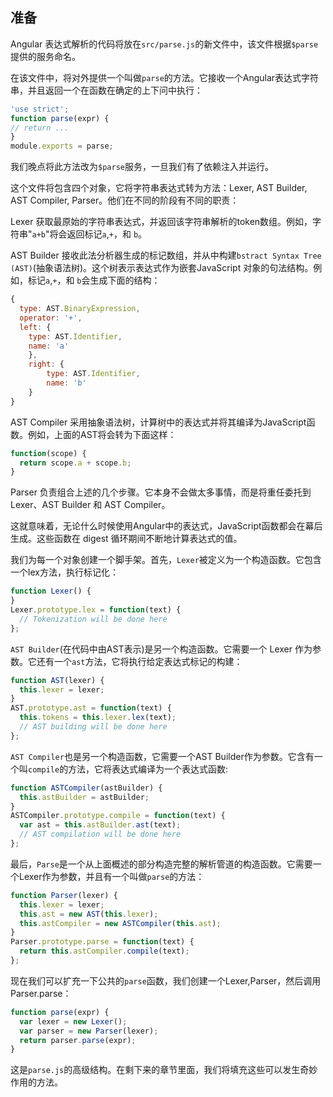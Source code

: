## 准备
Angular 表达式解析的代码将放在`src/parse.js`的新文件中，该文件根据`$parse`提供的服务命名。  

在该文件中，将对外提供一个叫做`parse`的方法。它接收一个Angular表达式字符串，并且返回一个在函数在确定的上下问中执行：
```js
'use strict';
function parse(expr) {
// return ...
}
module.exports = parse;
```
我们晚点将此方法改为`$parse`服务，一旦我们有了依赖注入并运行。  

这个文件将包含四个对象，它将字符串表达式转为方法：Lexer, AST Builder, AST Compiler, Parser。他们在不同的阶段有不同的职责：  

Lexer 获取最原始的字符串表达式，并返回该字符串解析的token数组。例如，字符串"`a+b`"将会返回标记`a`,`+`，和 `b`。

AST Builder 接收此法分析器生成的标记数组，并从中构建`bstract Syntax Tree (AST)`(抽象语法树)。这个树表示表达式作为嵌套JavaScript
对象的句法结构。例如，标记`a`,`+`，和 `b`会生成下面的结构：
```js
{
  type: AST.BinaryExpression,
  operator: '+',
  left: {
    type: AST.Identifier,
    name: 'a'
    },
    right: {
        type: AST.Identifier,
        name: 'b'
    }
}
```

AST Compiler 采用抽象语法树，计算树中的表达式并将其编译为JavaScript函数。例如，上面的AST将会转为下面这样：
```js
function(scope) {
  return scope.a + scope.b;
}
```

Parser 负责组合上述的几个步骤。它本身不会做太多事情，而是将重任委托到 Lexer、AST Builder 和 AST Compiler。

这就意味着，无论什么时候使用Angular中的表达式，JavaScript函数都会在幕后生成。这些函数在 digest 循环期间不断地计算表达式的值。

我们为每一个对象创建一个脚手架。首先，`Lexer`被定义为一个构造函数。它包含一个lex方法，执行标记化：
```js
function Lexer() {
}
Lexer.prototype.lex = function(text) {
  // Tokenization will be done here
};
```

`AST Builder`(在代码中由AST表示)是另一个构造函数。它需要一个 Lexer 作为参数。它还有一个`ast`方法，它将执行给定表达式标记的构建：
```js
function AST(lexer) {
  this.lexer = lexer;
}
AST.prototype.ast = function(text) {
  this.tokens = this.lexer.lex(text);
  // AST building will be done here
};
```

`AST Compiler`也是另一个构造函数，它需要一个AST Builder作为参数。它含有一个叫`compile`的方法，它将表达式编译为一个表达式函数:
```js
function ASTCompiler(astBuilder) {
  this.astBuilder = astBuilder;
}
ASTCompiler.prototype.compile = function(text) {
  var ast = this.astBuilder.ast(text);
  // AST compilation will be done here
};
```

最后，`Parse`是一个从上面概述的部分构造完整的解析管道的构造函数。它需要一个Lexer作为参数，并且有一个叫做`parse`的方法：
```js
function Parser(lexer) {
  this.lexer = lexer;
  this.ast = new AST(this.lexer);
  this.astCompiler = new ASTCompiler(this.ast);
}
Parser.prototype.parse = function(text) {
  return this.astCompiler.compile(text);
};
```

现在我们可以扩充一下公共的`parse`函数，我们创建一个Lexer,Parser，然后调用Parser.parse：
```js
function parse(expr) {
  var lexer = new Lexer();
  var parser = new Parser(lexer);
  return parser.parse(expr);
}
```
这是`parse.js`的高级结构。在剩下来的章节里面，我们将填充这些可以发生奇妙作用的方法。
